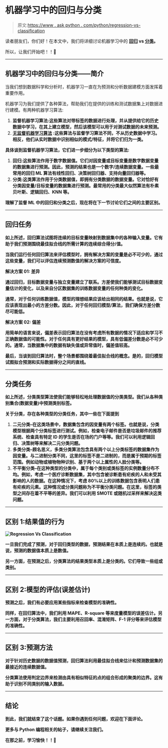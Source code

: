 # 机器学习中的回归与分类

> 原文:[https://www . ask python . com/python/regression-vs-classification](https://www.askpython.com/python/regression-vs-classification)

读者朋友们，你们好！在本文中，我们将详细讨论机器学习中的 **[回归](https://www.askpython.com/python/examples/linear-regression-from-scratch) vs [分类](https://www.askpython.com/python/examples/gradient-boosting-model-in-python)。**

所以，让我们开始吧！！🙂

* * *

## 机器学习中的回归与分类——简介

当我们想到数据科学和分析时，机器学习一直在为预测和分析数据建模方面发挥着重要作用。

机器学习为我们提供了各种算法，帮助我们在提供的训练和测试数据集上对数据进行建模。有两种机器学习算法:

1.  [](https://www.askpython.com/python/examples/types-of-machine-learning)**监督机器学习算法:这些算法对带标签的数据进行处理，并从提供给它的历史数据中学习，在其上建立模型，然后该模型可以用于对测试数据的未来预测。**
2.  **[**无监督机器学习算法**](https://www.askpython.com/python/examples/types-of-machine-learning) :这些算法与监督学习算法不同，不从历史数据中学习。相反，他们从实时数据中识别相似的模式/特征，并将它们归为一类。**

**具体谈到监督机器学习算法，它们进一步细分为以下类型的算法:**

1.  ****回归**:这些算法作用于数字数据值。它们对因变量或目标变量是数字数据变量的数据集进行预测。因此，预测的结果也是一个数字/连续数据变量。一些最常用的回归 ML 算法有线性回归、决策树回归器、支持向量回归器等。**
2.  ****分类**:这类算法作用于分类数据值，即拥有分类数据的数据变量。它对恰好有分类因变量/目标变量的数据集进行预测。最常用的分类最大似然算法有朴素贝叶斯、逻辑回归、KNN 等。**

**理解了监督 ML 中的回归和分类之后，现在将在下一节讨论它们之间的主要区别。**

* * *

## **回归任务**

**如上所述，回归算法试图将连续的目标变量映射到数据集中的各种输入变量。它有助于我们预测围绕最佳拟合线的所需计算的连续综合得分/值。**

**当我们运行任何回归算法来评估模型时，拥有解决方案的变量是必不可少的，通过这些变量，我们可以评估连续预测数值的解决方案的可信度。**

****解决方案 01:** 差异**

**通过回归，目标数据变量与独立变量建立了联系。方差使我们能够测试目标数据变量估计的变化，以及来自分区数据集的训练数据变量的任何种类的变化。**

**通常，对于任何训练数据值，模型的理想结果应该给出相同的结果。也就是说，它应该表现出最小的方差分数。因此，对于任何回归模型/算法，我们确保方差分数尽可能低。**

****解决方案 02:** 偏差**

**用简单的语言来说，偏差表示回归算法在没有考虑所有数据的情况下适应和学习不正确数据值的可能性。对于任何具有更好结果的模型，具有低偏差分数是必不可少的。通常，当数据集中的数据有缺失值或异常值时，偏差值较高。**

**最后，当谈到回归算法时，整个场景都围绕着最佳拟合线的概念。是的，回归模型试图拟合预测和实际数据得分之间的直线。**

* * *

## **分类任务**

**如上所述，分类类型算法使我们能够轻松地处理数据值的分类类型。我们从各种类别集合(数据变量)中预测类别标签。**

**关于分类，存在各种类型的分类任务，其中一些在下面提到**

1.  ****二元分类**–在这类场景中，数据集包含的因变量有两个标签。也就是说，分类模型根据两个分类标签进行测试。例如，检查电子邮件是否是垃圾邮件的推荐系统、检查具有特定 ID 的学生是否在场的门户等等。我们可以利用逻辑回归、决策树等来解决二元分类问题。**
2.  ****多类分类**–顾名思义，多类分类算法包含具有两个以上分类标签的数据集作为因变量。与二进制分类不同，这里的标签不是二进制的，而是属于预期的标签范围。例如动物或植物物种识别、基于两个以上属性的人脸分类等。**
3.  ****不平衡分类**–在这种类型的分类中，属于每个类别或类标签的实例数量分布不均。例如，考虑一个医疗诊断数据集，其中包含被诊断患有疟疾的人和未受其影响的人的数据。在这种情况下，考虑 80%以上的训练数据包含表明人们患有疟疾的元素。这种情况或分类问题称为不平衡分类问题。在这里，标签的类型之间存在着不平等的差异。我们可以利用 SMOTE 或随机过采样来解决这类问题。**

* * *

## **区别 1:结果值的行为**

**![Regression Vs Classification](../Images/e6551dfe171f7677d805b576ab80b97b.png)**

**一旦我们完成了预测，对于回归类型的数据，预测结果在本质上是连续的。也就是说，预测的数据值本质上是数值。**

**另一方面，在预测之后，分类算法的结果类型本质上是分类的。它们导致一些组或类别。**

* * *

## **区别 2:模型的评估(误差估计)**

**预测之后，我们有必要应用某些指标来检查模型的准确性。**

**同样，在回归算法中，我们利用 MAPE、R-square 等来度量模型的误差估计。另一方面，对于分类算法，我们主要利用召回率、混淆矩阵、F-1 评分等来评估模型的准确性。**

* * *

## **区别 3:预测方法**

**对于针对历史数据的数据值预测，回归算法利用最佳拟合线来估计和预测数据集的最接近的连续数据值。**

**分类算法使用判定边界来检测由具有相似特征的点的组合形成的聚类的边界。这有助于识别不同类别的输入数据。**

* * *

## **结论**

**到此，我们就结束了这个话题。如果你遇到任何问题，欢迎在下面评论。**

**更多与 Python 编程相关的帖子，请继续关注我们。**

**在那之前，学习愉快！！🙂**